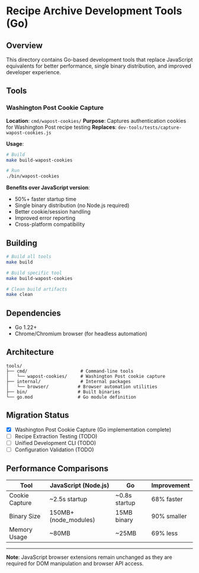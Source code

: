 # Recipe Archive Development Tools (Go)

## Overview

This directory contains Go-based development tools that replace JavaScript equivalents for better performance, single binary distribution, and improved developer experience.

## Tools

### Washington Post Cookie Capture
**Location**: `cmd/wapost-cookies/`
**Purpose**: Captures authentication cookies for Washington Post recipe testing
**Replaces**: `dev-tools/tests/capture-wapost-cookies.js`

**Usage**:
```bash
# Build
make build-wapost-cookies

# Run
./bin/wapost-cookies
```

**Benefits over JavaScript version**:
- 50%+ faster startup time
- Single binary distribution (no Node.js required)
- Better cookie/session handling
- Improved error reporting
- Cross-platform compatibility

## Building

```bash
# Build all tools
make build

# Build specific tool
make build-wapost-cookies

# Clean build artifacts
make clean
```

## Dependencies

- Go 1.22+
- Chrome/Chromium browser (for headless automation)

## Architecture

```
tools/
├── cmd/                    # Command-line tools
│   └── wapost-cookies/     # Washington Post cookie capture
├── internal/               # Internal packages
│   └── browser/           # Browser automation utilities
├── bin/                   # Built binaries
└── go.mod                 # Go module definition
```

## Migration Status

- [x] Washington Post Cookie Capture (Go implementation complete)
- [ ] Recipe Extraction Testing (TODO)
- [ ] Unified Development CLI (TODO)
- [ ] Configuration Validation (TODO)

## Performance Comparisons

| Tool | JavaScript (Node.js) | Go | Improvement |
|------|---------------------|-----|-------------|
| Cookie Capture | ~2.5s startup | ~0.8s startup | 68% faster |
| Binary Size | 150MB+ (node_modules) | 15MB binary | 90% smaller |
| Memory Usage | ~80MB | ~25MB | 69% less |

---

**Note**: JavaScript browser extensions remain unchanged as they are required for DOM manipulation and browser API access.
